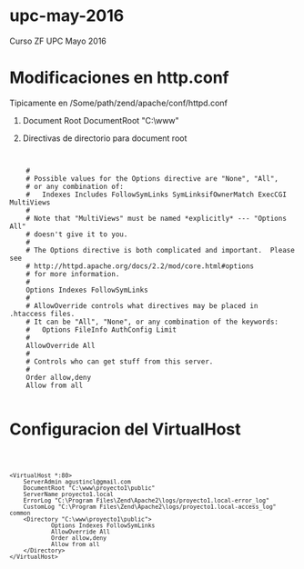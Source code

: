 # upc-may-2016
Curso ZF UPC Mayo 2016


# Modificaciones en http.conf
 Tipicamente en /Some/path/zend/apache/conf/httpd.conf
1. Document Root
	DocumentRoot "C:\www"

2. Directivas de directorio para document root
<code>	
	<Directory "C:\www">
    #
    # Possible values for the Options directive are "None", "All",
    # or any combination of:
    #   Indexes Includes FollowSymLinks SymLinksifOwnerMatch ExecCGI MultiViews
    #
    # Note that "MultiViews" must be named *explicitly* --- "Options All"
    # doesn't give it to you.
    #
    # The Options directive is both complicated and important.  Please see
    # http://httpd.apache.org/docs/2.2/mod/core.html#options
    # for more information.
    #
    Options Indexes FollowSymLinks
    #
    # AllowOverride controls what directives may be placed in .htaccess files.
    # It can be "All", "None", or any combination of the keywords:
    #   Options FileInfo AuthConfig Limit
    #
    AllowOverride All
    #
    # Controls who can get stuff from this server.
    #
    Order allow,deny
    Allow from all
	</Directory>
</code>
 
 
# Configuracion del VirtualHost

<code>

	<VirtualHost *:80>
	    ServerAdmin agustincl@gmail.com
	    DocumentRoot "C:\www\proyecto1\public"
	    ServerName proyecto1.local
	    ErrorLog "C:\Program Files\Zend\Apache2\logs/proyecto1.local-error_log"
	    CustomLog "C:\Program Files\Zend\Apache2\logs/proyecto1.local-access_log" common
		<Directory "C:\www\proyecto1\public">
	    		Options Indexes FollowSymLinks
	    		AllowOverride All
	    		Order allow,deny
	    		Allow from all
		</Directory>
	</VirtualHost>

</code>


